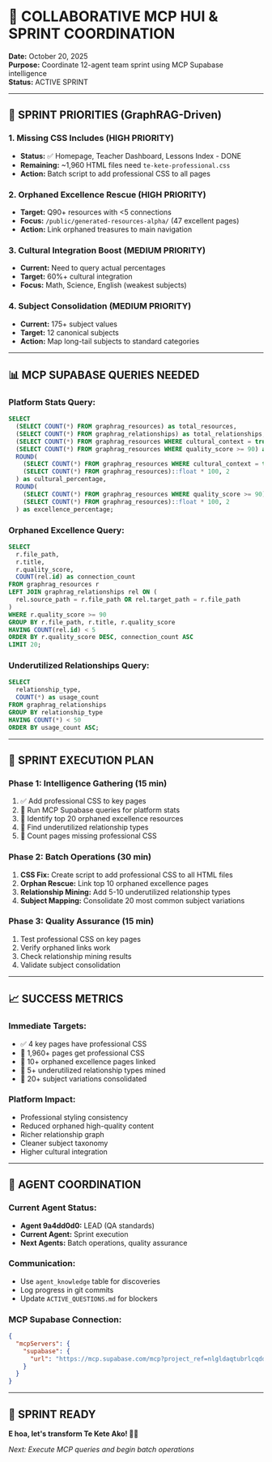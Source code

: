 # 🌿 COLLABORATIVE MCP HUI & SPRINT COORDINATION

**Date:** October 20, 2025  
**Purpose:** Coordinate 12-agent team sprint using MCP Supabase intelligence  
**Status:** ACTIVE SPRINT

---

## 🎯 SPRINT PRIORITIES (GraphRAG-Driven)

### **1. Missing CSS Includes (HIGH PRIORITY)**
- **Status:** ✅ Homepage, Teacher Dashboard, Lessons Index - DONE
- **Remaining:** ~1,960 HTML files need `te-kete-professional.css`
- **Action:** Batch script to add professional CSS to all pages

### **2. Orphaned Excellence Rescue (HIGH PRIORITY)**
- **Target:** Q90+ resources with <5 connections
- **Focus:** `/public/generated-resources-alpha/` (47 excellent pages)
- **Action:** Link orphaned treasures to main navigation

### **3. Cultural Integration Boost (MEDIUM PRIORITY)**
- **Current:** Need to query actual percentages
- **Target:** 60%+ cultural integration
- **Focus:** Math, Science, English (weakest subjects)

### **4. Subject Consolidation (MEDIUM PRIORITY)**
- **Current:** 175+ subject values
- **Target:** 12 canonical subjects
- **Action:** Map long-tail subjects to standard categories

---

## 📊 MCP SUPABASE QUERIES NEEDED

### **Platform Stats Query:**
```sql
SELECT 
  (SELECT COUNT(*) FROM graphrag_resources) as total_resources,
  (SELECT COUNT(*) FROM graphrag_relationships) as total_relationships,
  (SELECT COUNT(*) FROM graphrag_resources WHERE cultural_context = true) as cultural_resources,
  (SELECT COUNT(*) FROM graphrag_resources WHERE quality_score >= 90) as excellence_resources,
  ROUND(
    (SELECT COUNT(*) FROM graphrag_resources WHERE cultural_context = true)::float / 
    (SELECT COUNT(*) FROM graphrag_resources)::float * 100, 2
  ) as cultural_percentage,
  ROUND(
    (SELECT COUNT(*) FROM graphrag_resources WHERE quality_score >= 90)::float / 
    (SELECT COUNT(*) FROM graphrag_resources)::float * 100, 2
  ) as excellence_percentage;
```

### **Orphaned Excellence Query:**
```sql
SELECT 
  r.file_path,
  r.title,
  r.quality_score,
  COUNT(rel.id) as connection_count
FROM graphrag_resources r
LEFT JOIN graphrag_relationships rel ON (
  rel.source_path = r.file_path OR rel.target_path = r.file_path
)
WHERE r.quality_score >= 90
GROUP BY r.file_path, r.title, r.quality_score
HAVING COUNT(rel.id) < 5
ORDER BY r.quality_score DESC, connection_count ASC
LIMIT 20;
```

### **Underutilized Relationships Query:**
```sql
SELECT 
  relationship_type,
  COUNT(*) as usage_count
FROM graphrag_relationships
GROUP BY relationship_type
HAVING COUNT(*) < 50
ORDER BY usage_count ASC;
```

---

## 🚀 SPRINT EXECUTION PLAN

### **Phase 1: Intelligence Gathering (15 min)**
1. ✅ Add professional CSS to key pages
2. 🔄 Run MCP Supabase queries for platform stats
3. 🔄 Identify top 20 orphaned excellence resources
4. 🔄 Find underutilized relationship types
5. 🔄 Count pages missing professional CSS

### **Phase 2: Batch Operations (30 min)**
1. **CSS Fix:** Create script to add professional CSS to all HTML files
2. **Orphan Rescue:** Link top 10 orphaned excellence pages
3. **Relationship Mining:** Add 5-10 underutilized relationship types
4. **Subject Mapping:** Consolidate 20 most common subject variations

### **Phase 3: Quality Assurance (15 min)**
1. Test professional CSS on key pages
2. Verify orphaned links work
3. Check relationship mining results
4. Validate subject consolidation

---

## 📈 SUCCESS METRICS

### **Immediate Targets:**
- ✅ 4 key pages have professional CSS
- 🔄 1,960+ pages get professional CSS
- 🔄 10+ orphaned excellence pages linked
- 🔄 5+ underutilized relationship types mined
- 🔄 20+ subject variations consolidated

### **Platform Impact:**
- Professional styling consistency
- Reduced orphaned high-quality content
- Richer relationship graph
- Cleaner subject taxonomy
- Higher cultural integration

---

## 🤝 AGENT COORDINATION

### **Current Agent Status:**
- **Agent 9a4dd0d0:** LEAD (QA standards)
- **Current Agent:** Sprint execution
- **Next Agents:** Batch operations, quality assurance

### **Communication:**
- Use `agent_knowledge` table for discoveries
- Log progress in git commits
- Update `ACTIVE_QUESTIONS.md` for blockers

### **MCP Supabase Connection:**
```json
{
  "mcpServers": {
    "supabase": {
      "url": "https://mcp.supabase.com/mcp?project_ref=nlgldaqtubrlcqddppbq"
    }
  }
}
```

---

## 🎉 SPRINT READY

**E hoa, let's transform Te Kete Ako! 🌿✨**

*Next: Execute MCP queries and begin batch operations*